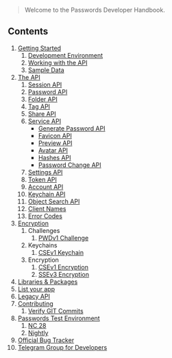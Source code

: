 > Welcome to the Passwords Developer Handbook.

## Contents
1. [Getting Started](./Getting-Started)
    1. [Development Environment](https://git.mdns.eu/nextcloud/passwords/blob/master/CONTRIBUTING.md)
    2. [Working with the API](./Getting-Started/Working-with-the-API)
    3. [Sample Data](./Getting-Started/Sample-Data)
2. [The API](./Api)
   1. [Session API](./Api/Session-Api)
   2. [Password API](./Api/Password-Api)
   3. [Folder API](./Api/Folder-Api)
   4. [Tag API](./Api/Tag-Api)
   5. [Share API](./Api/Share-Api)
   6. [Service API](./Api/Service-Api)
       - [Generate Password API](./Api/Service-API/Generate-Password-API)
       - [Favicon API](./Api/Service-API/Favicon-API)
       - [Preview API](./Api/Service-API/Preview-API)
       - [Avatar API](./Api/Service-API/Avatar-API)
       - [Hashes API](./Api/Service-API/Hashes-API)
       - [Password Change API](./Api/Service-API/Password-Change-API)
   7. [Settings API](./Api/Settings-Api)
   8. [Token API](./Api/Token-Api)
   9. [Account API](./Api/Account-Api)
   10. [Keychain API](./Api/Keychain-Api)
   11. [Object Search API](./Api/Object-Search)
   12. [Client Names](./Api/Client-Names)
   13. [Error Codes](./Api/Error-Codes)
3. [Encryption](./Encryption)
   1. Challenges
      1. [PWDv1 Challenge](./Encryption/PWDv1Challenge)
   2. Keychains
      1. [CSEv1 Keychain](./Encryption/CSEv1Keychain)
   3. Encryption
      1. [CSEv1 Encryption](./Encryption/CSEv1Encryption)
      2. [SSEv3 Encryption](./Encryption/SSEv3Encryption)
4. [Libraries & Packages](./Libraries)
5. [List your app](./App-Requirements)
6. [Legacy API](./Api/Legacy-Api)
7. [Contributing](https://git.mdns.eu/nextcloud/passwords/blob/master/CONTRIBUTING.md)
   1. [Verify GIT Commits](./Contributing/Verify-Git-Commits)
8. [Passwords Test Environment](https://test.passwordsapp.org/info.html)
   1. [NC 28](https://nc28.passwordsapp.org/info.html)
   2. [Nightly](https://next.passwordsapp.org/info.html)
9. [Official Bug Tracker](https://github.com/marius-wieschollek/passwords/issues)
10. [Telegram Group for Developers](https://t.me/nc_passwords/3826)